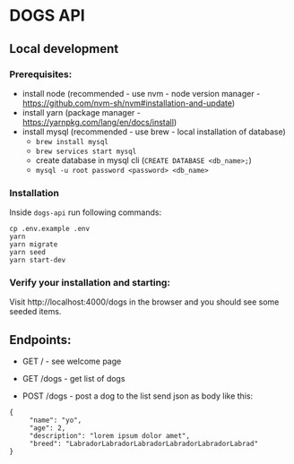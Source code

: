 # DOGS API

## Local development

### Prerequisites:

- install node (recommended - use nvm - node version manager - https://github.com/nvm-sh/nvm#installation-and-update)
- install yarn (package manager - https://yarnpkg.com/lang/en/docs/install)
- install mysql (recommended - use brew - local installation of database)
  - `brew install mysql`
  - `brew services start mysql`
  - create database in mysql cli (`CREATE DATABASE <db_name>;`)
  - `mysql -u root password <password> <db_name>`

### Installation

Inside `dogs-api` run following commands:

```
cp .env.example .env
yarn
yarn migrate
yarn seed
yarn start-dev
```

### Verify your installation and starting:

Visit http://localhost:4000/dogs in the browser and you should see some seeded items.

## Endpoints:

- GET / - see welcome page

- GET /dogs - get list of dogs

- POST /dogs - post a dog to the list
  send json as body like this:

```
{
     "name": "yo",
     "age": 2,
     "description": "lorem ipsum dolor amet",
     "breed": "LabradorLabradorLabradorLabradorLabradorLabrad"
}
```
